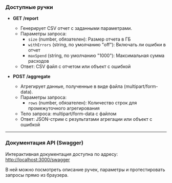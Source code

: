### Доступные ручки

-   **GET /report**

    -   Генерирует CSV отчет с заданными параметрами.
    -   Параметры запроса:
        -   `size` (number, обязателен): Размер отчета в ГБ
        -   `withErrors` (string, по умолчанию "off"): Включать ли ошибки в   отчет
        -   `maxSpend` (string, по умолчанию "1000"): Максимальная сумма расходов
    -   Ответ: CSV файл с отчетом или объект с ошибкой

-   **POST /aggregate**
    -   Агрегирует данные, полученные в виде файла (multipart/form-data).
    -   Параметры запроса:
        -   `rows` (number, обязателен): Количество строк для промежуточного агрегирования
    -   Тело запроса: multipart/form-data с файлом
    -   Ответ: JSON-стрим с результатами агрегации или объект с ошибкой

---

### Документация API (Swagger)

Интерактивная документация доступна по адресу: [http://localhost:3000/swagger](http://localhost:3000/swagger)

В ней можно посмотреть описание ручек, параметры и протестировать запросы прямо из браузера.
